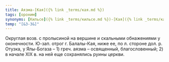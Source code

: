 ```yaml
---
title: Аязма-[Кая]({% link _terms/кая.md %})
tags: [ороним]
synonyms: [Кильсе]({% link _terms/кильсе.md %})-[Кая]({% link _terms/кая.md %})
temp: "[&З-3&]"
---
```


Округлая возв. с пролысиной на вершине и скальными обнажениями у оконечности.
Ю-зап. отрог г. Балалы-Кая, ниже ее, по л. стороне дол. р. Отузка, у Ялы-Богаза
– 1) греч. аязма – освященный, благословенный; 2) в начале ХIХ в. на ней еще
сохранялись руины церкви.
